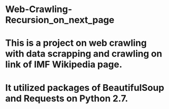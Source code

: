 # Web-Crawling-Recursion_on_next_page
# This is a project on web crawling with data scrapping and crawling on link of IMF Wikipedia page. 
# It utilized packages of BeautifulSoup and Requests on Python 2.7.
